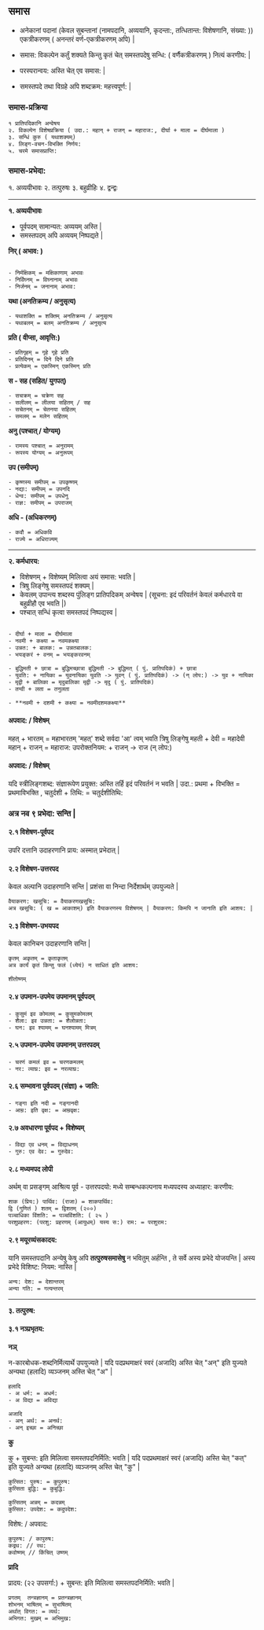 ## समास

- अनेकानां पदानां (केवल सुबन्तानां (नामपदानि, अव्ययानि, कृदन्ता:, तत्धितान्त: विशेषणानि, संख्या: )) एकत्रीकरणम् ( अनन्तरं वर्ण-एकत्रीकरणम् अपि) |

- समास: विकल्पेन कर्तुं शक्यते किन्तु कृतं चेत् समस्तपदेषु सन्धि: ( वर्णैकत्रीकरणम् ) नित्यं करणीय: |

- परस्परान्वय: अस्ति चेत् एव समास: |
- समस्तपदे तथा विग्रहे अपि शब्दक्रम: महत्त्वपूर्ण: |

### समास-प्रक्रिया

    १ प्रातिपदिकानि अन्वेषय
    २. विकल्पेन विशेषप्रक्रिया ( उदा.: महान् + राजन् = महाराज:, दीर्घा + माला = दीर्घमाला )
    ३. सन्धिं कुरु ( यथाशक्यम्)
    ४. लिङ्ग-वचन-विभक्ति निर्णय:
    ५. चरमे समासप्राप्ति:

### समास-प्रभेदा:

१. अव्ययीभावः
२. तत्पुरुषः
३. बहुव्रीहिः
४. द्वन्द्वः

<hr />

**१. अव्ययीभावः**

- पूर्वपदम् सामान्यत: अव्ययम् अस्ति |
- समस्तपदम् अपि अव्ययम् निष्पद्यते |

**निर् ( अभाव: )**

```

- निर्मक्षिकम् = मक्षिकाणाम् अभावः
- निर्विघ्नम् = विघ्नानाम् अभावः
- निर्जनम् = जनानाम् अभाव:
```

**यथा (अनतिक्रम्य / अनुसृत्य)**

```
- यथाशक्ति = शक्तिम् अनतिक्रम्य / अनुसृत्य
- यथाबलम् = बलम् अनतिक्रम्य / अनुसृत्य
```

**प्रति ( वीप्सा, आवृत्ति:)**

```
- प्रतिगृहम् = गृहे गृहे प्रति
- प्रतिदिनम् = दिने दिने प्रति
- प्रत्येकम् = एकस्मिन् एकस्मिन् प्रति
```

**स - सह (सहित/ युगपत्)**

```
- सचक्रम् = चक्रेण सह
- सलीलम् = लीलया सहितम् / सह
- सचेतनम् = चेतनया सहितम्
- समलम् = मलेन सहितम्
```

**अनु (पश्चात् / योग्यम्)**

```
- रामस्य पश्चात् = अनुरामम्
- रूपस्य योग्यम् = अनुरूपम्
```

**उप (समीपम्)**

```
- कृष्णस्य समीपम् = उपकृष्णम्
- नद्या: समीपम् = उपनदि
- धेन्व: समीपम् = उपधेनु
- राज्ञ: समीपम् = उपराजम्
```

**अधि - (अधिकरणम्)**

```
- कवौ = अधिकवि
- राज्ये = अधिराज्यम्
```

<hr />

**२. कर्मधारय:**

- विशेषणम् + विशेष्यम् मिलित्वा अयं समास: भवति |
- त्रिषु लिङ्गेषु समस्तपदं शक्यम् |
- केवलम् उपान्त्य शब्दस्य पुंलिङ्ग प्रातिपदिकम् अन्वेषय | (सूचना: इदं परिवर्तनं केवलं कर्मधारये वा बहुव्रीहौ एव भवति |)
- पश्चात् सन्धिं कृत्वा समस्तपदं निष्पद्यस्व |

```

- दीर्घा + माला = दीर्घमाला
- नवमी + कक्ष्या = नवमकक्ष्या
- उन्नत: + बालक: = उन्नतबालक:
- भयङ्करं + वनम् = भयङ्करवनम्

- बुद्धिमती + छात्रा = बुद्धिमच्छात्रा बुद्धिमती -> बुद्धिमत् ( पुं. प्रातिपदिकं) + छात्रा
- युवति: + नायिका = युवनायिका युवति -> युवन् ( पुं. प्रातिपदिकं) -> (न् लोप:) -> युव + नायिका
- मृद्वी + बालिका = मृदुबालिका मृद्वी -> मृदु ( पुं. प्रातिपदिकं)
- तन्वी + लता = तनुलता

- **नवमी + दशमी + कक्ष्या = नवमीदशमकक्ष्या**
```

#### अपवाद: / विशेषम्

महत् + भारतम् = महाभारतम् 'महत्' शब्दे सर्वदा 'आ' त्वम् भवति त्रिषु लिङ्गेषु
महती + देवी = महादेवी
महान् + राजन् = महाराज: उपरोक्तनियम: + राजन् -> राज (न् लोप:)

#### अपवाद: / विशेषम्

यदि स्त्रीलिङ्गशब्द: संज्ञारूपेण प्रयुक्त: अस्ति तर्हि इदं परिवर्तनं न भवति |
उदा.: प्रथमा + विभक्ति = प्रथमाविभक्ति , चतुर्दशी + तिथि: = चतुर्दशीतिथि:

### अत्र नव ९ प्रभेदा: सन्ति |

#### २.१ विशेषण-पूर्वपद

उपरि दत्तानि उदाहरणानि प्राय: अस्मात् प्रभेदात् |

#### २.२ विशेषण-उत्तरपद

केवल अल्पानि उदाहरणानि सन्ति | प्रशंसा वा निन्दा निर्देशार्थम् उपयुज्यते |


```
वैयाकरण: खसूचि: = वैयाकरणखसूचि:
अत्र खसूचि: ( ख = आकाशम्) इति वैयाकरणस्य विशेषणम् | वैयाकरण: किमपि न जानाति इति आशय: |
```

#### २.३ विशेषण-उभयपद

केवल कानिचन उदाहरणानि सन्ति |

```
कृतम् अकृतम् = कृताकृतम्
अत्र कार्यं कृतं किन्तु फलं (ध्येयं) न साधितं इति आशय:

शीतोष्णम् 
```


#### २.४ उपमान-उपमेय उपमानम् पूर्वपदम् 

```
- कुसुमं इव कोमलम् = कुसुमकोमलम्
- शैला: इव उन्नता: = शैलोन्नता:
- घन: इव श्यामम् = घनश्यामम् मित्रम्
```

#### २.५ उपमान-उपमेय उपमानम् उत्तरपदम्

```
- चरणं कमलं इव = चरणकमलम्
- नर: व्याघ्र: इव = नरव्याघ्र:
```

#### २.६ सम्भावना पूर्वपदम् (संज्ञा) + जाति:

```
- गङ्गा इति नदी = गङ्गानदी
- आम्र: इति वृक्ष: = आम्रवृक्ष:
```

#### २.७ अवधारणा पूर्वपद + विशेष्यम्

```
- विद्या एव धनम् = विद्याधनम्
- गुरु: एव देव: = गुरुदेव:
```

#### २.८ मध्यमपद लोपी

अर्थम् वा प्रसङ्गम् आश्रित्य पूर्व - उत्तरपदयो: मध्ये सम्बन्धकल्पनाय मध्यपदस्य अध्याहार: करणीय:

```
शाक (प्रिय:) पार्थिव: (राजा) = शाकपार्थिव:
द्वि (गुणितं ) शतम् = द्विशतम् (२००)
पञ्चाधिका विंशति: = पञ्चविंशति: ( २५ )
परशुप्रहरण: (परशु: प्रहरणम् (आयुधम्) यस्य स:) राम: = परशुराम:
```

#### २.९ मयूरव्यंसकादय:

यानि समस्तपदानि अन्येषु केषु अपि **तत्पुरुषसमासेषु** न भवितुम् अर्हन्ति , ते सर्वे अस्य प्रभेदे योजयन्ति | अस्य प्रभेदे विशिष्ट: नियम: नास्ति |

```
अन्य: देश: = देशान्तरम्
अन्या गति: = गत्यन्तरम्
```

<hr />

**३. तत्पुरुष:**

#### ३.१ नञ्प्रभृतय:

**नञ्**

न-कारबोधक-शब्दनिर्मित्यार्थे उपयुज्यते | यदि पदप्रथमाक्षरं स्वरं (अजादि) अस्ति चेत् "अन्" इति युज्यते अन्यथा (हलादि) व्यञ्जनम् अस्ति चेत् "अ" |

```
हलादि 
- अ धर्म: = अधर्म:
- अ विद्या = अविद्या

अजादि
- अन् अर्थ: = अनर्थ:
- अन् इच्छा = अनिच्छा

```

**कु**

कु + सुबन्त: इति मिलित्वा समस्तपदनिर्मिति: भवति | यदि पदप्रथमाक्षरं स्वरं (अजादि) अस्ति चेत् "कत्" इति युज्यते अन्यथा (हलादि) व्यञ्जनम् अस्ति चेत् "कु" |

```
कुत्सित: पुरुष: = कुपुरुष:
कुत्सिता बुद्धि: = कुबुद्धि:

कुत्सितम् अन्नम् = कदन्नम्
कुत्सित: उपदेश: = कदुपदेश:
```

विशेष: / अपवाद:

```
कुपुरुष: / कापुरुष:
कद्रथ: // रथ:
कवोष्णम् // किंचित् उष्णम्

```

**प्रादि**

प्रादय: (२२ उपसर्गा:) + सुबन्त: इति मिलित्वा समस्तपदनिर्मिति: भवति |

```
प्रगतम्  तन्त्रज्ञानम् = प्रतन्त्रज्ञानम्
शोभनम् भाषितम् = सुभाषितम्
अर्थात् विगत: = व्यर्थ:
अभिगत: मुखम् = अभिमुख:
```
